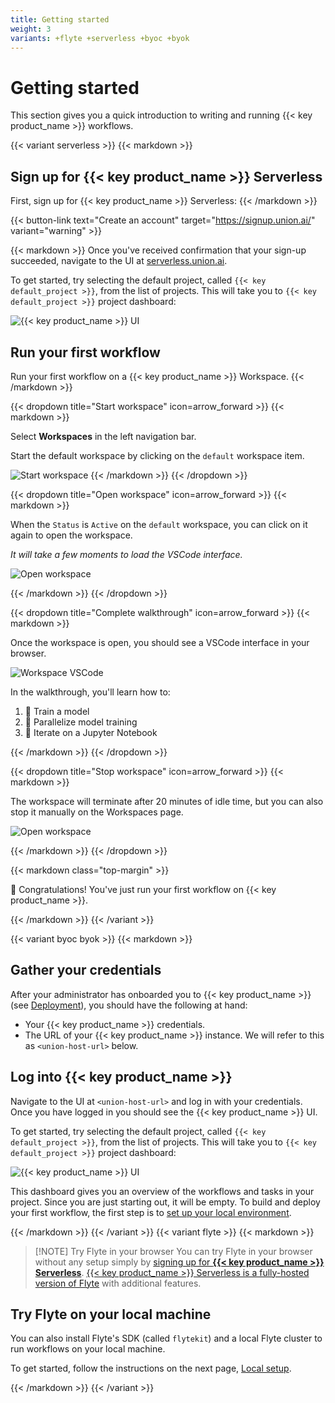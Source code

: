 ```yaml
---
title: Getting started
weight: 3
variants: +flyte +serverless +byoc +byok
---
```


# Getting started

This section gives you a quick introduction to writing and running {{< key product_name >}} workflows.

{{< variant serverless >}}
{{< markdown >}}

## Sign up for {{< key product_name >}} Serverless

First, sign up for {{< key product_name >}} Serverless:
{{< /markdown >}}

{{< button-link text="Create an account" target="https://signup.union.ai/" variant="warning" >}}

{{< markdown >}}
Once you've received confirmation that your sign-up succeeded, navigate to
the UI at [serverless.union.ai](https://serverless.union.ai).

To get started, try selecting the default project, called `{{< key default_project >}}`, from the list of projects.
This will take you to `{{< key default_project >}}` project dashboard:

![{{< key product_name >}} UI](/_static/images/quick-start/serverless-dashboard.png)

## Run your first workflow

Run your first workflow on a {{< key product_name >}} Workspace.
{{< /markdown >}}

{{< dropdown title="Start workspace" icon=arrow_forward >}}
{{< markdown >}}

Select **Workspaces** in the left navigation bar.

Start the default workspace by clicking on the `default` workspace item.

![Start workspace](/_static/gifs/start-workspace.gif)
{{< /markdown >}}
{{< /dropdown >}}

{{< dropdown title="Open workspace" icon=arrow_forward >}}
{{< markdown >}}

When the `Status` is `Active` on the `default` workspace, you can click on it
again to open the workspace.

_It will take a few moments to load the VSCode interface._

![Open workspace](/_static/gifs/open-workspace.gif)

{{< /markdown >}}
{{< /dropdown >}}

{{< dropdown title="Complete walkthrough" icon=arrow_forward >}}
{{< markdown >}}

Once the workspace is open, you should see a VSCode interface in your browser.

![Workspace VSCode](/_static/images/quick-start/serverless-workspace-vscode.png)

In the walkthrough, you'll learn how to:

1. 🤖 Train a model
2. 🔀 Parallelize model training
3. 📘 Iterate on a Jupyter Notebook

{{< /markdown >}}
{{< /dropdown >}}

{{< dropdown title="Stop workspace" icon=arrow_forward >}}
{{< markdown >}}


The workspace will terminate after 20 minutes of idle time, but you can also
stop it manually on the Workspaces page.

![Open workspace](/_static/gifs/stop-workspace.gif)

{{< /markdown >}}
{{< /dropdown >}}

{{< markdown class="top-margin" >}}

🎉 Congratulations! You've just run your first workflow on {{< key product_name >}}.

{{< /markdown >}}
{{< /variant >}}

{{< variant byoc byok >}}
{{< markdown >}}

## Gather your credentials

After your administrator has onboarded you to {{< key product_name >}} (see [Deployment](../../deployment/_index.md)), you should have the following at hand:

- Your {{< key product_name >}} credentials.
- The URL of your {{< key product_name >}} instance. We will refer to this as `<union-host-url>` below.

## Log into {{< key product_name >}}

Navigate to the UI at `<union-host-url>` and log in with your credentials.
Once you have logged in you should see the {{< key product_name >}} UI.

To get started, try selecting the default project, called `{{< key default_project >}}`, from the list of projects.
This will take you to `{{< key default_project >}}` project dashboard:

![{{< key product_name >}} UI](/_static/images/quick-start/byoc-dashboard.png)

This dashboard gives you an overview of the workflows and tasks in your project.
Since you are just starting out, it will be empty.
To build and deploy your first workflow, the first step is to [set up your local environment](./local-setup).

{{< /markdown >}}
{{< /variant >}}
{{< variant flyte >}}
{{< markdown >}}

> [!NOTE] Try Flyte in your browser
> You can try Flyte in your browser without any setup simply by [signing up for **{{< key product_name >}} Serverless**](https://signup.union.ai/).
> [{{< key product_name >}} Serverless is a fully-hosted version of Flyte](/docs/serverless) with additional features.


## Try Flyte on your local machine

You can also install Flyte's SDK (called `flytekit`) and a local Flyte cluster to run workflows on your local machine.

To get started, follow the instructions on the next page, [Local setup](./local-setup).

{{< /markdown >}}
{{< /variant >}}
